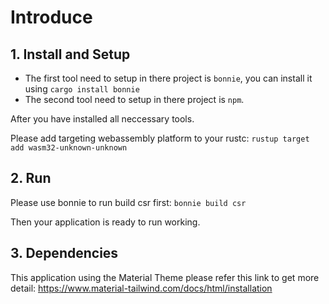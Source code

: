 # Introduce

## 1. Install and Setup

- The first tool need to setup in there project is `bonnie`, you can install it using `cargo install bonnie`
- The second tool need to setup in there project is `npm`.

After you have installed all neccessary tools.

Please add targeting webassembly platform to your rustc: `rustup target add wasm32-unknown-unknown`

## 2. Run

Please use bonnie to run build csr first: `bonnie build csr`

Then your application is ready to run working.

## 3. Dependencies

This application using the Material Theme please refer this link to get more detail: https://www.material-tailwind.com/docs/html/installation
